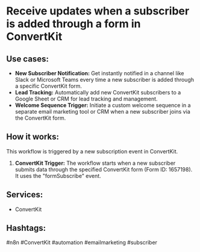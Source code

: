 # Receive updates when a subscriber is added through a form in ConvertKit

## Use cases:

*   **New Subscriber Notification:**  Get instantly notified in a channel like Slack or Microsoft Teams every time a new subscriber is added through a specific ConvertKit form.
*   **Lead Tracking:** Automatically add new ConvertKit subscribers to a Google Sheet or CRM for lead tracking and management.
*   **Welcome Sequence Trigger:**  Initiate a custom welcome sequence in a separate email marketing tool or CRM when a new subscriber joins via the ConvertKit form.

## How it works:

This workflow is triggered by a new subscription event in ConvertKit.

1.  **ConvertKit Trigger:** The workflow starts when a new subscriber submits data through the specified ConvertKit form (Form ID: 1657198). It uses the "formSubscribe" event.

## Services:

*   ConvertKit

## Hashtags:

#n8n #ConvertKit #automation #emailmarketing #subscriber
